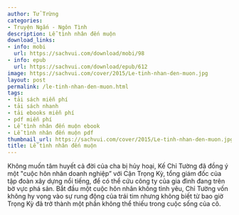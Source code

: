 ```yaml
---
author: Tử Trừng
categories:
- Truyện Ngắn - Ngôn Tình
description: Lễ tình nhân đến muộn
download_links:
- info: mobi
  url: https://sachvui.com/download/mobi/98
- info: epub
  url: https://sachvui.com/download/epub/612
image: https://sachvui.com/cover/2015/Le-tinh-nhan-den-muon.jpg
layout: post
permalink: /le-tinh-nhan-den-muon.html
tags:
- tải sách miễn phí
- tải sách nhanh
- tải ebooks miễn phí
- pdf miễn phí
- Lễ tình nhân đến muộn ebook
- Lễ tình nhân đến muộn pdf
thumbnail_url: https://sachvui.com/cover/2015/Le-tinh-nhan-den-muon.jpg
title: Lễ tình nhân đến muộn
---
```


 <div class="item-desc text-justify"> Không muốn tâm huyết cả đời của cha bị hủy hoại, Kế Chỉ Tường đã đồng ý một "cuộc hôn nhân doanh nghiệp” với Cận Trọng Kỳ, tổng giám đốc của tập đoàn xây dựng nổi tiếng, để có thể cứu công ty của gia đình đang trên bờ vực phá sản. Bắt đầu một cuộc hôn nhân không tình yêu, Chỉ Tường vốn không hy vọng vào sự rung động của trái tim nhưng không biết từ bao giờ Trọng Kỳ đã trở thành một phần không thể thiếu trong cuộc sống của cô. </div>